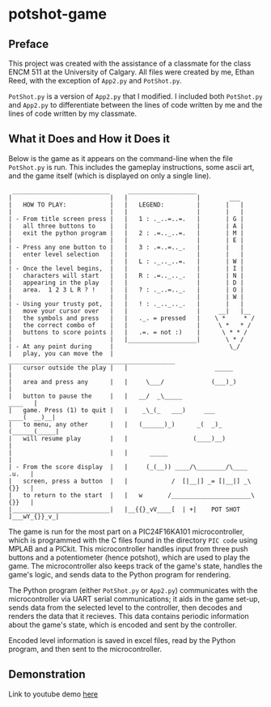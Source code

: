 # potshot-game
## Preface
This project was created with the assistance of a classmate for the class ENCM 511 at the University of Calgary.
All files were created by me, Ethan Reed, with the exception of `App2.py` and `PotShot.py`.

`PotShot.py` is a version of `App2.py` that I modified. I included both `PotShot.py` and `App2.py` to differentiate between the lines of
code written by me and the lines of code written by my classmate.

## What it Does and How it Does it
Below is the game as it appears on the command-line when the file `PotShot.py` is run. This includes the gameplay instructions,
some ascii art, and the game itself (which is displayed on only a single line).
```
 ___________________________     ___________________
|                           |   |                   |        ___
|   HOW TO PLAY:            |   |   LEGEND:         |       |   |
|                           |   |                   |       |   |
| - From title screen press |   |   1 : ._..=..=.   |       | G |
|   all three buttons to    |   |                   |       | A |
|   exit the python program |   |   2 : .=.._..=.   |       | M |
|                           |   |                   |       | E |
| - Press any one button to |   |   3 : .=..=.._.   |       |   |
|   enter level selection   |   |                   |       |   |
|                           |   |   L : ._.._..=.   |       | W |
| - Once the level begins,  |   |                   |       | I |
|   characters will start   |   |   R : .=.._.._.   |       | N |
|   appearing in the play   |   |                   |       | D |
|   area.  1 2 3 L R ? !    |   |   ? : ._..=.._.   |       | O |
|                           |   |                   |       | W |
| - Using your trusty pot,  |   |   ! : ._.._.._.   |       |   |
|   move your cursor over   |   |                   |     __|   |__
|   the symbols and press   |   |   ._. = pressed   |    \ *     * /
|   the correct combo of    |   |                   |     \ *   * /
|   buttons to score points |   |   .=. = not :)    |      \ * * /
|                           |   |___________________|       \ * /
| - At any point during     |                                \_/
|   play, you can move the  |    ______________________________________________
|   cursor outside the play |   |                        _____                 |
|   area and press any      |   |     \___/             (___)_)                |
|   button to pause the     |   |   __/  _\_____                        ____   |
|   game. Press (1) to quit |   |    _\_(_   ___)     ___          ____(  __)__|
|   to menu, any other      |   |   (______)_)      _(  _)_       (______(_____|
|   will resume play        |   |                  (____)__)                   |
|                           |   |      _____                                   |
| - From the score display  |   |     (_(__)) ____/\________/\____       .u.   |
|   screen, press a button  |   |            /  [|__|] _= [|__|] _\      {}}   |
|   to return to the start  |   |   w       /______________________\     {}}   |
|___________________________|   |__{{}_vV____[  | +|    POT SHOT  ]___wY_{}}_v_|
```

The game is run for the most part on a PIC24F16KA101 microcontroller, which is programmed with the C files found in
the directory `PIC code` using MPLAB and a PICkit. This microcontroller handles input from three push buttons and
a potentiometer (hence potshot), which are used to play the game. The microcontroller also keeps track of the game's
state, handles the game's logic, and sends data to the Python program for rendering.

The Python program (either `PotShot.py` or `App2.py`) communicates with the microcontroller via UART serial communications;
it aids in the game set-up, sends data from the selected level to the controller, then decodes and renders the data that it
recieves. This data contains periodic information about the game's state, which is encoded and sent by the controller.

Encoded level information is saved in excel files, read by the Python program, and then sent to the microcontroller.

## Demonstration
Link to youtube demo [here](https://www.youtube.com)
